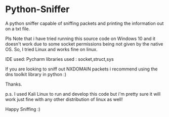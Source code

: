 # Python-Sniffer

A python sniffer capable of sniffing packets and printing the information out on a txt file.

Pls Note that i have tried running this source code on Windows 10 and it doesn't work due to some socket permissions being not given
by the native OS. So, I tried Linux and works fine on linux.

IDE used: Pycharm
libraries used : socket,struct,sys

If you are looking to sniff out NXDOMAIN packets i recommend using the dns toolkit library in python  :) 

Thanks.

p.s. I used Kali Linux to run and develop this code but i'm pretty sure it will work just fine with any other distribution of linux 
as well! 

Happy Sniffing :) 
